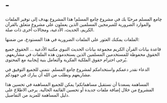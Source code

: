 # -
چامع المسلم
مرحبًا بك في مشروع چامع المسلم! هذا المشروع يهدف إلى توفير الملفات والموارد الضرورية للمبرمجين المسلمين الذين يعملون على مشروع متعلق بالقرآن الكريم، الحديث، الأدعية، ومجالات أخرى ذات صلة.

الملفات
يمكنك العثور على الملفات الضرورية في هذا المستودع، من ضمنها:

قاعدة بيانات القرآن الكريم
مجموعة بيانات الحديث النبوي
مكتبة الأدعية
...
الحقوق
جميع الحقوق محفوظة للمستخدمين المسلمين الذين يستخدمون هذه الملفات في مشاريعهم. يُرجى احترام حقوق الملكية الفكرية والتعامل بنية إيجابية مع المحتوى.

الدعاء
نقدر دعمكم واستخدامكم لمشروع چامع المسلم. نتمنى للجميع التوفيق في مشاريعهم ونطلب من الله أن يبارك في جهودكم.

المساهمة
يسعدنا أن نستقبل مساهماتكم! يمكن للجميع المساهمة في تحسين هذا المشروع من خلال إضافة ملفات جديدة أو تحسين القائمة الحالية. يرجى الاطلاع على دليل المساهمة للمزيد من التفاصيل.